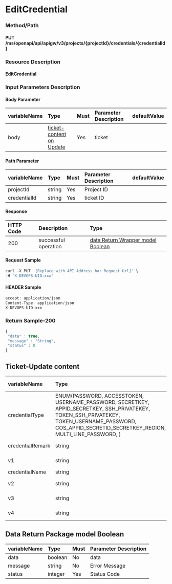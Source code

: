  # EditCredential 

 ### Method/Path 

 #### PUT  /ms/openapi/api/apigw/v3/projects/{projectId}/credentials/{credentialId} 

 ### Resource Description 

 #### EditCredential 

 ### Input Parameters Description 

 #### Body Parameter 

 | variableName| Type| Must| Parameter Description| defaultValue| 
 | :--- | :--- | :--- | :--- | :--- | 
 | body |[ticket-content on Update](edit-credentials.md)| Yes| ticket|| 

 #### Path Parameter 

 | variableName| Type| Must| Parameter Description| defaultValue| 
 | :--- | :--- | :--- | :--- | :--- | 
 | projectId | string |Yes| Project ID|| 
 | credentialId | string |Yes| ticket ID|| 

 #### Response 

 | HTTP Code| Description| Type| 
 | :--- | :--- | :--- | 
 | 200 | successful operation |[data Return Wrapper model Boolean](edit-credentials.md)| 

 #### Request Sample 

 ```javascript 
 curl -X PUT '[Replace with API Address bar Request Url]' \ 
 -H 'X-DEVOPS-UID:xxx' 
 ``` 

 #### HEADER Sample 

 ```javascript 
 accept: application/json 
 Content-Type: application/json 
 X-DEVOPS-UID:xxx 
 ``` 

 ### Return Sample-200 

 ```javascript 
 { 
  "data" : true, 
  "message" : "String", 
  "status" : 0 
 } 
 ``` 

 ## Ticket-Update content 

 | variableName| Type| Must| Parameter Description| 
 | :--- | :--- | :--- | :--- | 
 | credentialType | ENUM\(PASSWORD, ACCESSTOKEN, USERNAME\_PASSWORD, SECRETKEY, APPID\_SECRETKEY, SSH\_PRIVATEKEY, TOKEN\_SSH\_PRIVATEKEY, TOKEN\_USERNAME\_PASSWORD, COS\_APPID\_SECRETID\_SECRETKEY\_REGION, MULTI\_LINE\_PASSWORD, \) |Yes| ticket type| 
 | credentialRemark | string |No| ticket description| 
 | v1 | string |Yes| ticket content| 
 | credentialName | string |Yes| ticket name| 
 | v2 | string |Yes| ticket content| 
 | v3 | string |Yes| ticket content| 
 | v4 | string |Yes| ticket content| 

 ## Data Return Package model Boolean 

 | variableName| Type| Must| Parameter Description| 
 | :--- | :--- | :--- | :--- | 
 | data | boolean |No| data| 
 | message | string |No| Error Message| 
 | status | integer |Yes| Status Code| 